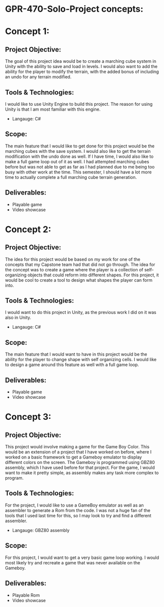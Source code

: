 # GPR-470-Solo-Project concepts:

# Concept 1:

## Project Objective:
The goal of this project idea would be to create a marching cube system in Unity with the ability to save and load in levels. I would also want to add the ability for the player to modify the terrain, with the added bonus of including an undo for any terrain modified. 

## Tools & Technologies:
I would like to use Unity Engine to build this project. The reason for using Unity is that I am most familiar with this engine. 

* Langauge: C#

## Scope:
The main feature that I would like to get done for this project would be the marching cubes with the save system. I would also like to get the terrain modification with the undo done as well. If I have time, I would also like to make a full game loop out of it as well. I had attempted marching cubes before but was not able to get as far as I had planned due to me being too busy with other work at the time. This semester, I should have a lot more time to actually complete a full marching cube terrain generation. 

## Deliverables:

* Playable game
* Video showcase


# Concept 2:

## Project Objective:

The idea for this project would be based on my work for one of the concepts that my Capstone team had that did not go through. The idea for the concept was to create a game where the player is a collection of self-organizing objects that could reform into different shapes. For this project, it would be cool to create a tool to design what shapes the player can form into. 

## Tools & Technologies:

I would want to do this project in Unity, as the previous work I did on it was also in Unity. 
* Langauge: C#

## Scope:

The main feature that I would want to have in this project would be the ability for the player to change shape with self organizing cells. I would like to design a game around this feature as well with a full game loop. 

## Deliverables:

* Playable game
* Video showcase

# Concept 3:

## Project Objective:

This project would involve making a game for the Game Boy Color. This would be an extension of a project that I have worked on before, where I worked on a basic framework to get a Gameboy emulator to display different colors on the screen. The Gameboy is programmed using GBZ80 assembly, which I have used before for that project. For the game, I would want to make it pretty simple, as assembly makes any task more complex to program. 

## Tools & Technologies:

For the project, I would like to use a GameBoy emulator as well as an assembler to generate a Rom from the code. I was not a huge fan of the tools that I used last time for this, so I may look to try and find a different assembler. 

* Langauge: GBZ80 assembly

## Scope:

For this project, I would want to get a very basic game loop working. I would most likely try and recreate a game that was never available on the Gameboy. 


## Deliverables:

* Playable Rom
* Video showcase
